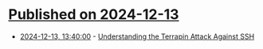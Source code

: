 # [Published on 2024-12-13](index.md)

* [2024-12-13, 13:40:00](https://soylentnews.org/article.pl?sid=24/12/13/0421233&from=rss) - [Understanding the Terrapin Attack Against SSH](https://soylentnews.org/article.pl?sid=24/12/13/0421233&from=rss)
